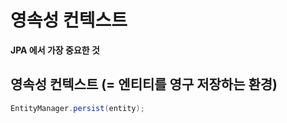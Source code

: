 # 영속성 컨텍스트
__JPA 에서 가장 중요한 것__

## 영속성 컨텍스트 (= 엔티티를 영구 저장하는 환경) 
```java
EntityManager.persist(entity);
```

